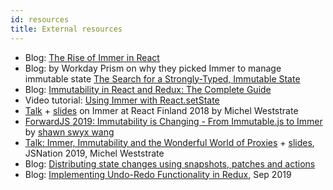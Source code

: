 ```yaml
---
id: resources
title: External resources
---
```


<center>
<div data-ea-publisher="immerjs" data-ea-type="image" class="horizontal bordered"></div>
</center>

- Blog: [The Rise of Immer in React](https://www.netlify.com/blog/2018/09/12/the-rise-of-immer-in-react/)
- Blog: by Workday Prism on why they picked Immer to manage immutable state [The Search for a Strongly-Typed, Immutable State](https://medium.com/workday-engineering/workday-prism-analytics-the-search-for-a-strongly-typed-immutable-state-a09f6768b2b5)
- Blog: [Immutability in React and Redux: The Complete Guide](https://daveceddia.com/react-redux-immutability-guide/)
- Video tutorial: [Using Immer with React.setState](https://codedaily.io/screencasts/86/Immutable-Data-with-Immer-and-React-setState)
- [Talk](https://www.youtube.com/watch?v=-gJbS7YjcSo) + [slides](http://immer.surge.sh/) on Immer at React Finland 2018 by Michel Weststrate
- [ForwardJS 2019: Immutability is Changing - From Immutable.js to Immer](https://www.youtube.com/watch?v=bFuRvcAEiHg&feature=youtu.be) by [shawn swyx wang](https://twitter.com/swyx/)
- [Talk: Immer, Immutability and the Wonderful World of Proxies](https://www.youtube.com/watch?v=4Nb9Gwp2L24) + [slides](https://jsnation-proxies.surge.sh/), JSNation 2019, Michel Weststrate
- Blog: [Distributing state changes using snapshots, patches and actions](https://medium.com/@mweststrate/distributing-state-changes-using-snapshots-patches-and-actions-part-1-2811a2fcd65f)
- Blog: [Implementing Undo-Redo Functionality in Redux](https://techinscribed.com/implementing-undo-redo-functionality-in-redux-using-immer/), Sep 2019
